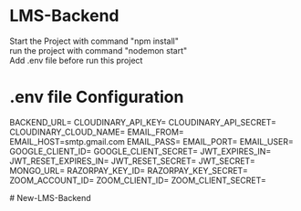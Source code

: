 ﻿# LMS-Backend  

Start the Project with command "npm install"  
run the project with command "nodemon start"  
Add .env file before run this project  
  
# .env file Configuration  
BACKEND_URL=
CLOUDINARY_API_KEY=
CLOUDINARY_API_SECRET=
CLOUDINARY_CLOUD_NAME=
EMAIL_FROM=
EMAIL_HOST=smtp.gmail.com
EMAIL_PASS=
EMAIL_PORT=
EMAIL_USER=
GOOGLE_CLIENT_ID=
GOOGLE_CLIENT_SECRET=
JWT_EXPIRES_IN=
JWT_RESET_EXPIRES_IN=
JWT_RESET_SECRET=
JWT_SECRET=
MONGO_URL=
RAZORPAY_KEY_ID=
RAZORPAY_KEY_SECRET=
ZOOM_ACCOUNT_ID=
ZOOM_CLIENT_ID=
ZOOM_CLIENT_SECRET=

#   N e w - L M S - B a c k e n d 
 
 
